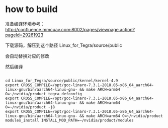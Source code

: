 # how to build 

准备编译环境参考： http://confluence.mmcuav.com:8002/pages/viewpage.action?pageId=29261923

下载源码，解压到这个路径
Linux_for_Tegra/source/public


会自动替换对应的修改

然后编译

```

cd Linux_for_Tegra/source/public/kernel/kernel-4.9
export CROSS_COMPILE=/opt/gcc-linaro-7.3.1-2018.05-x86_64_aarch64-linux-gnu/bin/aarch64-linux-gnu- && make ARCH=arm64  O=~/nvidia/product tegra_defconfig
export CROSS_COMPILE=/opt/gcc-linaro-7.3.1-2018.05-x86_64_aarch64-linux-gnu/bin/aarch64-linux-gnu- && make ARCH=arm64  O=~/nvidia/product -j8
export CROSS_COMPILE=/opt/gcc-linaro-7.3.1-2018.05-x86_64_aarch64-linux-gnu/bin/aarch64-linux-gnu- && make ARCH=arm64 O=~/nvidia/product modules_install INSTALL_MOD_PATH=~/nvidia/product/modules
```
